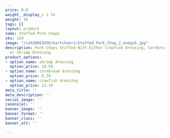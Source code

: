 ```yaml
---
price: 0.0
weight__display_: 1 lb
weight: 16
tags: []
layout: product
name: Stuffed Pork Chops
sku: 119
image: "/v1620663450/kartchners/Stuffed_Pork_Chop_2_ooequ5.jpg"
description: Pork Chops Stuffed With Either Crawfish Dressing, Cornbread Dressing,
  or Shrimp Dressing
product_options:
- option_name: shrimp dressing
  option_price: 10.59
- option_name: cornbread dressing
  option_price: 9.79
- option_name: crawfish dressing
  option_price: 13.19
meta_title: ''
meta_description: ''
social_image: ''
canonical: ''
banner_image: ''
banner_format: ''
banner_class: ''
banner_alt: ''

---
```

